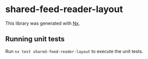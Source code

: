 # shared-feed-reader-layout

This library was generated with [Nx](https://nx.dev).

## Running unit tests

Run `nx test shared-feed-reader-layout` to execute the unit tests.
